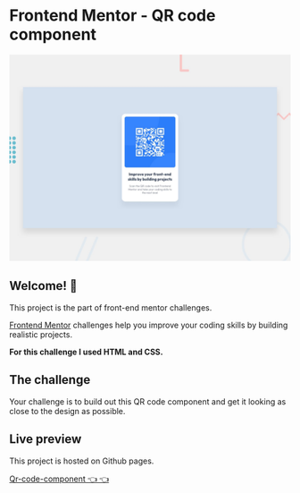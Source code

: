 # Frontend Mentor - QR code component

![Design preview for the QR code component coding challenge](./design/desktop-preview.jpg)

## Welcome! 👋

This project is the part of front-end mentor challenges.

[Frontend Mentor](https://www.frontendmentor.io) challenges help you improve your coding skills by building realistic projects.

**For this challenge I used HTML and CSS.**

## The challenge

Your challenge is to build out this QR code component and get it looking as close to the design as possible.

## Live preview

This project is hosted on Github pages.

[Qr-code-component 👈 👈 ](https://prasannarames.github.io/qr-code-card-component/)
